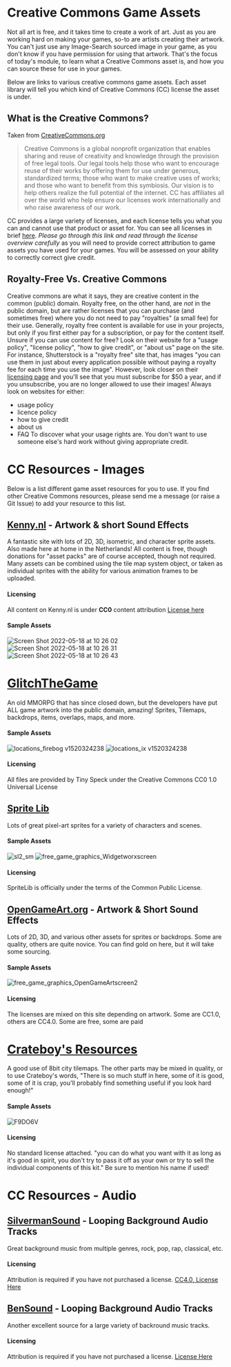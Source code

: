 # Creative Commons Game Assets
Not all art is free, and it takes time to create a work of art. Just as you are working hard on making your games, so-to are artists creating their artwork. You can't just use any Image-Search sourced image in your game, as you don't know if you have permission for using that artwork. That's the focus of today's module, to learn what a Creative Commons asset is, and how you can source these for use in your games.

Below are links to various creative commons game assets. Each asset library will tell you which kind of Creative Commons (CC) license the asset is under. 

## What is the Creative Commons?
Taken from [CreativeCommons.org](https://creativecommons.org/faq/#what-is-creative-commons-and-what-do-you-do) 
> Creative Commons is a global nonprofit organization that enables sharing and reuse of creativity and knowledge through the provision of free legal tools. Our legal tools help those who want to encourage reuse of their works by offering them for use under generous, standardized terms; those who want to make creative uses of works; and those who want to benefit from this symbiosis. Our vision is to help others realize the full potential of the internet. CC has affiliates all over the world who help ensure our licenses work internationally and who raise awareness of our work.

CC provides a large variety of licenses, and each license tells you what you can and cannot use that product or asset for. You can see all licenses in brief [here](https://creativecommons.org/licenses/). *Please go through this link and read through the license overview carefully* as you will need to provide correct attribution to game assets you have used for your games. You will be assessed on your ability to correctly correct give credit. 

## Royalty-Free Vs. Creative Commons
Creative commons are what it says, they are creative content in the common (public) domain. Royalty free, on the other hand, are *not* in the public domain, but are rather licenses that you can purchase (and sometimes free) where you do not need to pay "royalties" (a small fee) for their use. Generally, royalty free content is available for use in your projects, but only if you first either pay for a subscription, or pay for the content itself. Unsure if you can use content for free? Look on their website for a "usage policy", "license policy", "how to give credit", or "about us" page on the site. For instance, Shutterstock is a "royalty free" site that, has images "you can use them in just about every application possible without paying a royalty fee for each time you use the image". However, look closer on their [licensing page](https://www.shutterstock.com/license-comparison) and you'll see that you must subscribe for $50 a year, and if you unsubscribe, you are no longer allowed to use their images! Always look on websites for either:
- usage policy
- licence policy
- how to give credit
- about us
- FAQ
To discover what your usage rights are. You don't want to use someone else's hard work without giving appropriate credit. 

# CC Resources - Images

Below is a list different game asset resources for you to use. If you find other Creative Commons resources, please send me a message (or raise a Git Issue) to add your resource to this list. 

## [Kenny.nl](https://kenney.nl/) - Artwork & short Sound Effects
A fantastic site with lots of 2D, 3D, isometric, and character sprite assets. Also made here at home in the Netherlands! All content is free, though donations for "asset packs" are of course accepted, though not required. Many assets can be combined using the tile map system object, or taken as individual sprites with the ability for various animation frames to be uploaded. 

#### Licensing
All content on Kenny.nl is under **CC0** content attribution [License here](https://creativecommons.org/publicdomain/zero/1.0/) 

#### Sample Assets
![Screen Shot 2022-05-18 at 10 26 02](https://user-images.githubusercontent.com/101632496/168993549-2fd93d37-6092-4f47-b199-3c1863e68235.png)
![Screen Shot 2022-05-18 at 10 26 31](https://user-images.githubusercontent.com/101632496/168993643-690aeefb-2d28-4077-938b-feda94735e30.png)
![Screen Shot 2022-05-18 at 10 26 43](https://user-images.githubusercontent.com/101632496/168993688-155486b0-ed74-4d2f-a4c2-3124679671e3.png)

# [GlitchTheGame](http://www.glitchthegame.com/public-domain-game-art/)
An old MMORPG that has since closed down, but the developers have put ALL game artwork into the public domain, amazing! Sprites, Tilemaps, backdrops, items, overlaps, maps, and more.  

#### Sample Assets
![locations_firebog v1520324238](https://user-images.githubusercontent.com/101632496/197394980-c702b915-4433-4418-819b-7f0e2a4d7100.jpg)
![locations_ix v1520324238](https://user-images.githubusercontent.com/101632496/197394984-5d34717c-dede-458a-8e77-98a2c0159295.jpg)


#### Licensing
All files are provided by Tiny Speck under the Creative Commons CC0 1.0 Universal License

## [Sprite Lib](https://www.widgetworx.com/spritelib/)
Lots of great pixel-art sprites for a variety of characters and scenes. 

#### Sample Assets
![sl2_sm](https://user-images.githubusercontent.com/101632496/197394814-2d011ecb-de25-42a6-935b-629d2b6b970d.png)
![free_game_graphics_Widgetworxscreen](https://user-images.githubusercontent.com/101632496/197394819-50634b8d-6e02-41cd-9454-9760abf9b7a6.png)

#### Licensing
SpriteLib is officially under the terms of the Common Public License. 

## [OpenGameArt.org](https://opengameart.org/) - Artwork & Short Sound Effects
Lots of 2D, 3D, and various other assets for sprites or backdrops. Some are quality, others are quite novice. You can find gold on here, but it will take some sourcing. 

#### Sample Assets
![free_game_graphics_OpenGameArtscreen2](https://user-images.githubusercontent.com/101632496/197394563-d2d25f3c-9ddf-4bf6-9fa4-5978e1e1a4d7.png)

#### Licensing
The licenses are mixed on this site depending on artwork. Some are CC1.0, others are CC4.0. Some are free, some are paid

# [Crateboy's Resources](https://crateboy.itch.io/crateboy-2007-2014)
A good use of 8bit city tilemaps. The other parts may be mixed in quality, or to use Crateboy's words, "There is so much stuff in here, some of it is good, some of it is crap, you'll probably find something useful if you look hard enough!"

#### Sample Assets
![F9DO6V](https://user-images.githubusercontent.com/101632496/197394640-e2d03765-87a1-4b75-81b6-dc9406d1b9ed.png)

#### Licensing
No standard license attached. "you can do what you want with it as long as it's good in spirit, you don't try to pass it off as your own or try to sell the individual components of this kit." Be sure to mention his name if used! 

# CC Resources - Audio

## [SilvermanSound](https://www.silvermansound.com/) - Looping Background Audio Tracks
Great background music from multiple genres, rock, pop, rap, classical, etc. 

#### Licensing
Attribution is required if you have not purchased a license. [CC4.0, License Here](https://www.silvermansound.com/free-music/free-music-faqs)

## [BenSound](https://www.bensound.com/) - Looping Background Audio Tracks
Another excellent source for a large variety of backround music tracks. 

#### Licensing
Attribution is required if you have not purchased a license. [License Here](https://www.bensound.com/licensing)

